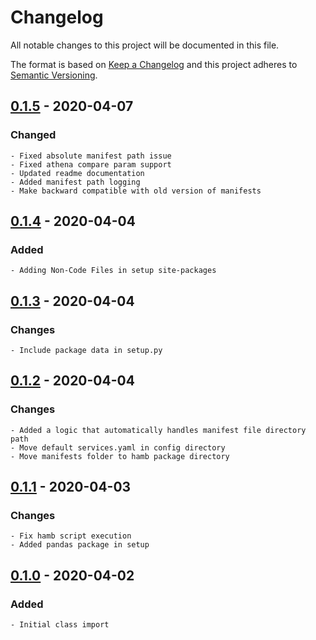# Changelog
All notable changes to this project will be documented in this file.

The format is based on [Keep a Changelog](http://keepachangelog.com/en/1.0.0/)
and this project adheres to [Semantic Versioning](http://semver.org/spec/v2.0.0.html).

## [0.1.5] - 2020-04-07
### Changed
    - Fixed absolute manifest path issue
    - Fixed athena compare param support
    - Updated readme documentation
    - Added manifest path logging
    - Make backward compatible with old version of manifests

## [0.1.4] - 2020-04-04
### Added
    - Adding Non-Code Files in setup site-packages

## [0.1.3] - 2020-04-04
### Changes
    - Include package data in setup.py

## [0.1.2] - 2020-04-04
### Changes
    - Added a logic that automatically handles manifest file directory path
    - Move default services.yaml in config directory
    - Move manifests folder to hamb package directory

## [0.1.1] - 2020-04-03
### Changes
    - Fix hamb script execution
    - Added pandas package in setup

## [0.1.0] - 2020-04-02
### Added
    - Initial class import

[0.1.5]: https://github.com/equinoxfitness/hamb/compare/v0.1.4...v0.1.5
[0.1.4]: https://github.com/equinoxfitness/hamb/compare/v0.1.3...v0.1.4
[0.1.3]: https://github.com/equinoxfitness/hamb/compare/v0.1.2...v0.1.3
[0.1.2]: https://github.com/equinoxfitness/hamb/compare/v0.1.1...v0.1.2
[0.1.1]: https://github.com/equinoxfitness/hamb/compare/v0.1.0...v0.1.1
[0.1.0]: https://github.com/equinoxfitness/hamb/releases/tag/v0.1.0
